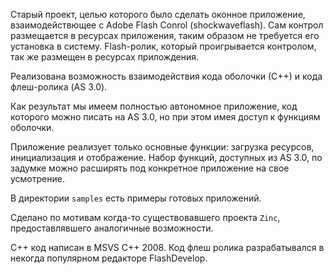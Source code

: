 Старый проект, целью которого было сделать оконное приложение, взаимодействющее с Adobe Flash Conrol (shockwaveflash).
Сам контрол размещается в ресурсах приложения, таким образом не требуется его установка в систему.
Flash-ролик, который проигрывается контролом, так же размещен в ресурсах прилождения.

Реализована возможность взаимодействия кода оболочки (С++) и кода флеш-ролика (AS 3.0).

Как результат мы имеем полностью автономное приложение, код которого можно писать на AS 3.0, но при этом имея доступ к функциям оболочки.

Приложение реализует только основные функции: загрузка ресурсов, инициализация и отображение. Набор функций, доступных из AS 3.0, по задумке можно расширять под конкретное приложение на свое усмотрение.

В директории `samples` есть примеры готовых приложений.

Сделано по мотивам когда-то существовавшего проекта `Zinc`, предоставлявшего аналогичные возможности.

C++ код написан в MSVS C++ 2008. Код флеш ролика разрабатывался в некогда популярном редакторе FlashDevelop.

